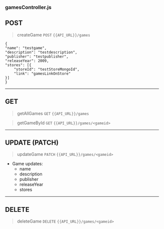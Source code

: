 ### gamesController.js
## POST
> createGame
`POST` `{{API_URL}}/games`
```
{
"name": "testgame",
"description": "testdescription",
"publisher": "testpublisher",
"releaseYear": 2009,
"stores": [{
    "storeId": "testStoreMongoId",
    "link": "gamesLinkOnStore"
}]
}
```
---
## GET
> getAllGames
`GET` `{{API_URL}}/games`

> getGameById
`GET` `{{API_URL}}/games/<gameid>`
---

## UPDATE (PATCH)
> updateGame
`PATCH` `{{API_URL}}/games/<gameid>`
- Game updates:
    - name
    - description
    - publisher
    - releaseYear
    - stores

---
## DELETE
> deleteGame
`DELETE` `{{API_URL}}/games/<gameid>`
